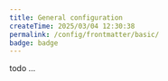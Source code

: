 ```yaml
---
title: General configuration
createTime: 2025/03/04 12:30:38
permalink: /config/frontmatter/basic/
badge: badge
---
```


todo ...
